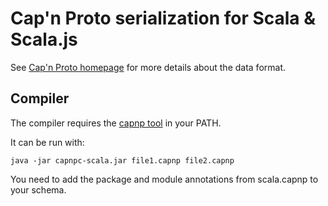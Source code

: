 # Cap'n Proto serialization for Scala & Scala.js

See [Cap'n Proto homepage](https://capnproto.org/index.html) for more details about the data format.

## Compiler

The compiler requires the [capnp tool](https://capnproto.org/install.html) in your PATH.

It can be run with:

    java -jar capnpc-scala.jar file1.capnp file2.capnp

You need to add the package and module annotations from scala.capnp to your schema.
